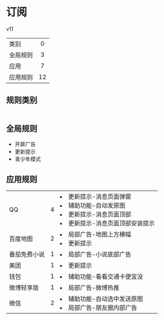 # 订阅

v11

|||
| - |:-:|
|类别|0|
|全局规则|3|
|应用|7|
|应用规则|12|

## 规则类别

|||
| - |:-:|


## 全局规则

- 开屏广告
- 更新提示
- 青少年模式

## 应用规则

||||
| - |:-:|-|
|QQ|4|<li>更新提示-消息页面弹窗<li>辅助功能-自动发原图<li>更新提示-消息页面顶部<li>更新提示-消息页面顶部安装提示|
|百度地图|2|<li>局部广告-地图上方横幅<li>更新提示|
|番茄免费小说|1|<li>局部广告-小说底部广告|
|美团|1|<li>更新提示|
|钱包|1|<li>辅助功能-看看交通卡便宜没|
|微博轻享版|1|<li>局部广告-微博热推|
|微信|2|<li>辅助功能-自动选中发送原图<li>局部广告-朋友圈内部广告|

